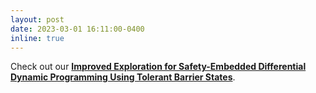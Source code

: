 ```yaml
---
layout: post
date: 2023-03-01 16:11:00-0400
inline: true
---
```


Check out our <strong>[Improved Exploration for Safety-Embedded Differential Dynamic Programming Using Tolerant Barrier States](https://arxiv.org/pdf/2303.03360.pdf)</strong>.

